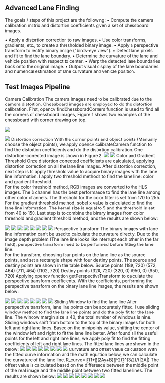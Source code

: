 ## Advanced Lane Finding
The goals / steps of this project are the following:
•	Compute the camera calibration matrix and distortion coefficients given a set of chessboard images.

•	Apply a distortion correction to raw images.
•	Use color transforms, gradients, etc., to create a thresholded binary image.
•	Apply a perspective transform to rectify binary image ("birds-eye view").
•	Detect lane pixels and fit to find the lane boundary.
•	Determine the curvature of the lane and vehicle position with respect to center.
•	Warp the detected lane boundaries back onto the original image.
•	Output visual display of the lane boundaries and numerical estimation of lane curvature and vehicle position.

Test Images Pipeline
---
Camera Calibration 
The camera images need to be calibrated due to the camera distortion.  Chessboard images are employed to do the distortion calibration.
First, opencv findChessboradCorners function is used to find all the corners of chessboard images, Figure 1 shows two examples of the chessboard with corner drawing on top.

![](output_images/draw_corners.png)

![](output_images/draw_corners2.png)
Distortion correction
With the corner points and object points (Manually choose the object points), we apply opencv calibrateCamera function to find the distortion coefficients and do the distortion calibration.  One distortion-corrected image is shown in Figure 2.
![](output_images/calibration1.jpg)
![](output_images/cameara_calibration_1.jpg)
Color and Gradient Threshold
Once distortion corrected coefficients are calculated, applying distortion correction on all the lane line images.  After distortion correction, next step is to apply threshold value to acquire binary images with the lane line information.
I apply two threshold methods to find the lane line: color and gradient threshold.  
For the color threshold method, RGB images are converted to the HLS images.  The S channel has the best performance to find the lane line among other color channels. The threshold for the color filter is set from 170 to 255.
For the gradient threshold method, sobel x value is calculated to find the lane line information.  The kernel size is equal to 5 and the threshold is set from 40 to 150.
Last step is to combine the binary images from color threshold and gradient threshold method, and the results are shown below:

![](output_images/bin1.png)
![](output_images/bin2.png)
![](output_images/bin3.png)
![](output_images/bin4.png)
![](output_images/bin5.png)
![](output_images/bin6.png)
![](output_images/bin7.png)
![](output_images/bin8.png)
Perspective transform
The binary images with lane line information can’t be used to calculate the curvature directly.  Due to the image depth problem (The lane line looks like interrupt each other in the far field), perspective transform need to be performed before fitting the lane line.  
For the transform, choosing four points on the lane line as the source points, and set a rectangle shape with four destiny points.  The source and destiny points are shown in the table below.
Source points	(189, 720)	(572, 464)	(711, 464)	(1102, 720)
Destiny points	(320, 720)	(320, 0)	(950, 0)	(950, 720)
Applying opencv function getPerspectiveTransform to calculate the perspective transform coefficients.  With the coefficients, performing the perspective transform on the binary lane line images, the results are shown below:

![](output_images/p1.png)
![](output_images/p2.png)
![](output_images/p3.png)
![](output_images/p4.png)
![](output_images/p5.png)
![](output_images/p6.png)
![](output_images/p7.png)
![](output_images/p8.png)
Sliding Window to find the lane line
After perspective transform, lane line points can be accurately fitted.  I use sliding window method to find the lane line points and do the poly fit for the lane line. The window margin size is 40, the total number of windows is nine.  Sliding windows shift from bottom to the top of the binary images for both left and right lane lines.  Based on the minipoints value, shifting the center of the window left and right to fit the lane line better.  After found all the useful points for the left and right lane lines, we apply poly fit to find the fitting coefficients of left and right lane lines.  The fitted lane lines are shown in the below:
![](output_images/c1.png)
![](output_images/c2.png)
![](output_images/c3.png)
![](output_images/c4.png)
![](output_images/c5.png)
![](output_images/c6.png)
![](output_images/c7.png)
![](output_images/c8.png)
Curvature and offset value calculation
With the fitted curve information and the math equation below, we can calculate the curvature of the lane line.
R_curve=  〖(1+〖(2Ay+B)〗^2)〗^(3/2)/(|2A|)
The offset value is calculated based on the difference between the middle point of the real image and the middle point between two fitted lane lines.
The results are shown below:
![](output_images/1.png)
![](output_images/2.png)
![](output_images/3.png)
![](output_images/4.png)
![](output_images/5.png)
![](output_images/6.png)
![](output_images/7.png)
![](output_images/8.png)


